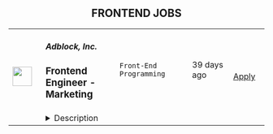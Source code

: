 <div align="center"><h2>FRONTEND JOBS</h2></div><table><tr>
                <td width="100" height="100" rowspan="2">
                    <img src="https://wwr-pro.s3.amazonaws.com/logos/0086/8075/logo.gif" width="38px" height="auto">
                </td>
                <td width="300">
                    <h5>Adblock, Inc.</h5>
                    <h3> Frontend Engineer - Marketing</h3>
                </td>
                <td width="300">
                    <code>Front-End Programming</code>
                </td>
                <td width="200">
                <text>39 days ago</text>
                </td>
                <td width="100" rowspan="2">
                <a href="https://weworkremotely.com/remote-jobs/adblock-inc-frontend-engineer-marketing" align="right" target="_blank">Apply</a>
                </td>
            </tr>
            <tr>
                <td colspan="3">
                <details><summary>Description</summary>
                <img src="https://we-work-remotely.imgix.net/logos/0086/8075/logo.gif?ixlib=rails-4.0.0&w=50&h=50&dpr=2&fit=fill&auto=compress" />

<p>
  <strong>Headquarters:</strong> San Francisco, CA
    <br /><strong>URL:</strong> <a href="https://getadblock.com">https://getadblock.com</a>
</p>

<div>Adblock, Inc. is a small team that serves tens of millions of people worldwide. Our vision is to provide our users with simple, intuitive tools to block distractions, protect their privacy, and put people in control of their internet experience.</div><div>
<br>Our products—Adblock Plus, AdBlock, and AdBlock VPN—have been downloaded hundreds of millions of times and work in all major web browsers, as well as on macOS, iOS, Windows, and Android devices. <br><br>
</div><div>Our team has been fully remote since its inception, and we each work from whatever location works best for us. What unites us is a desire to give users control over their web experience.</div><h1><strong>The Role</strong></h1><div>We’re rapidly growing our business to empower every individual to take control of their internet experience. To do so, we need to find effective ways to explain how our products can help enjoy a distraction free internet experience. <br><br>
</div><div>We’re looking for a Frontend Engineer to join our new Marketing Team and help us achieve our goals around growing our user base and optimizing our websites. You’ll be joining a team consisting of UX Design, Engineering, and Data Analytics, tasked with finding the best ways to communicate with both existing and potential users, explain our product offerings, and convert free users to happy paying customers. </div><div>
<br><strong>What You'll Do:</strong>
</div><ul>
<li>Create, update, maintain, and improve web pages, flows, and conversion funnels</li>
<li>Work closely with related roles, teams, and stakeholders to get things done concurrently and on schedule</li>
<li>Work on implementing and measuring complex and ambitious split tests and in product messaging schemes</li>
<li>Contribute to the development and discussion of ideas within the team</li>
</ul><div>
<br><strong>You Have:</strong>
</div><ul>
<li>An interest in ad blocking, internet privacy, and similar subjects</li>
<li>Experience working on growing and converting freemium user bases </li>
<li>Experience optimizing user experiences using bayesian split testing</li>
<li>A thorough understanding of Vanilla JavaScript and an advanced grasp of HTML/CSS</li>
<li>Detailed knowledge of website and web app development standards and best practices</li>
<li>Experience developing internationalized websites and web based user experiences </li>
<li>Availability to collaborate with teammates in Europe on a daily basis (at least 3PM to 7PM CEST)</li>
<li>Availability to  travel to meet with teammates in the US and Europe at least twice a year</li>
<li>Strong written and verbal communication skills (English is required, second languages are a plus)</li>
</ul><div><strong>Bonus Points For:</strong></div><ul>
<li>Experience with NodeJS, Python, PHP, and bash (ordered by importance) </li>
<li>Experience with static website building, automated browser testing, and cloud function development (e.g. Cloudflare workers, Firebase functions) </li>
<li>Experience with free and open source software and software communities, especially privacy and security related</li>
</ul><div>
<br><strong>Why You'll Love Working at Adblock:</strong>
</div><ul>
<li>
<strong>Competitive Salary: </strong>Our salaries are based on Radford data, a widely-used global compensation benchmark, to ensure we provide competitive pay. We don’t adjust your salary based on where you live.</li>
<li>
<strong>Comprehensive Benefits: </strong>We offer a benefits package that includes medical and dental insurance coverage*, 401K matching*, 14 weeks of paid parental leave, and more.</li>
<li>
<strong>Professional Growth: </strong>We give team members the autonomy to do their best work. Because we’re a small team, you’ll be able to immediately see the impact of your work and grow with the team. We also support professional development with training, coaching, and regular feedback.</li>
<li>
<strong>Fully Distributed Community: </strong>You’ll be able to work 100% remotely, yet remain well-connected to your colleagues. We meet at least once a year for a week-long offsite.</li>
<li>
<strong>Generous Vacation Policy: </strong>We encourage our employees to take the time they need for a vacation, to spend time with their families, and to stay healthy by offering at least 28 days of paid leave.</li>
<li>
<strong>Office Equipment: </strong>We’ll provide you with a setup of your choice, based on what you need to work effectively.</li>
</ul><div><em>*Currently, healthcare and retirement plans are only available in select countries (including the U.S.)</em></div><div>
<br><strong><br>We'd Love to Work With You!<br></strong><br>
</div><div>We’re serious about our work but we don’t take ourselves too seriously. We want Adblock, Inc. to be a place where people love their work, like their co-workers, and treat everyone with respect and empathy.</div><div><br></div><div>We’re a small team and our strength comes from our diversity. We strive to create an inclusive environment where differences in race, sexual orientation, gender identity or expression, political and religious affiliation, socioeconomic background, cultural background, geographic location, disabilities and abilities, relationship status, veteran status, and age only make us stronger.</div><div><strong><br>If this role sounds exciting to you, please click “Apply for this position” to submit your resume on our careers site. </strong></div>

<p><strong>To apply:</strong> <a href="https://weworkremotely.com/remote-jobs/adblock-inc-frontend-engineer-marketing">https://weworkremotely.com/remote-jobs/adblock-inc-frontend-engineer-marketing</a></p>

                </details>
                </td>
            </tr>,<tr>
                <td width="100" height="100" rowspan="2">
                    <img src="https://spreadprivacy.com/content/images/2023/05/duckduckgo-logo_wide.png" width="38px" height="auto">
                </td>
                <td width="300">
                    <h5>DuckDuckGo</h5>
                    <h3>
            Senior Frontend Engineer, Javascript (Remote)
          </h3>
                </td>
                <td width="300">
                    <code></code>
                </td>
                <td width="200">
                <text>0 days ago</text>
                </td>
                <td width="100" rowspan="2">
                <a href="https://duckduckgo.recruitee.com/o/senior-frontend-engineer-javascript-remote-paoli" align="right" target="_blank">Apply</a>
                </td>
            </tr>
            <tr>
                <td colspan="3">
                <details><summary>Description</summary>
                
            <p>Hi, we’re DuckDuckGo, the Internet privacy company for everyone who wants to take back their privacy now. For over a decade, we've been building our all-in-one product, developing new privacy technology, and working with policymakers to make online privacy simple and accessible for all. </p>
<p><br></p>
<p>Our app is now downloaded more than 75M times a year, and our private search engine packaged with it has become the #2 search engine on mobile in over 21 countries, including the United States, United Kingdom, Canada, Australia, Germany, and the Netherlands. Oh, and we've been profitable since 2014 with revenue currently exceeding $100 million a year! Now, we’re rolling out a suite of new privacy solutions, including <u><a href="https://www.spreadprivacy.com/introducing-email-protection-beta/" rel="noopener">Email Protection</a></u>,  <u><a href="https://spreadprivacy.com/introducing-app-tracking-protection/%20" rel="noopener">App Tracking Protection</a></u> and our first-ever Desktop Apps for <u><a href="https://spreadprivacy.com/introducing-duckduckgo-for-mac/" rel="noopener">Mac</a></u><a href="https://spreadprivacy.com/introducing-duckduckgo-for-mac/" rel="noopener"> </a>and Windows.</p>
<p><br></p>
<p>We’re looking for a <strong>Senior Frontend Engineer, JavaScript</strong> to help shape our all-in-one privacy solution and join our mission to show the world that protecting your privacy online can be simple.</p>
<p><br></p>
<p><strong>The Opportunity</strong> </p>
<p>In this role, you will lead and contribute to developing new and existing products and features, demonstrating ownership over major components of our codebase while taking responsibility for their maintenance and improvement over time. By writing pragmatic, performant, and testable code that works consistently across settings, devices, and browsers, you'll play a key role in improving the frontend software architecture, all while prioritizing privacy and user experience throughout the engineering process.</p>
<p><br></p>
<p>As a senior engineer, you will mentor peers and work closely with cross-functional team members through remote collaboration opportunities, including product brainstorms, technical design discussions, code reviews, and more.</p>
<p><br></p>
<p><strong>What You Will Bring to DuckDuckGo</strong> </p>
<ul>
<li>7+ years experience in full-time&nbsp;positions where your primary responsibility was writing code is required.</li>
<li>Advanced level of JavaScript/HTML/CSS expertise.</li>
<li>Advanced level of web application architecture expertise.</li>
<li>Ability to lead engineering projects with little to no oversight.</li>
<li>Experience working on at least one large web application.</li>
<li>Experience identifying success criteria and metrics and validating decisions against them.</li>
<li>Experience collaborating with engineers on the backend and other platforms, such as Android and iOS.</li>
<li>Experience collaborating with product and design to build polished consumer-facing products.</li>
<li>Ability to contribute to technical architecture decisions for complex products.</li>
<li>Willingness to learn new technologies and ideas.</li>
</ul>
<p><br></p>
<p><strong>How We Will Support You </strong> </p>
<p>Our core values -- build trust, question assumptions, and validate direction -- underpin how we work day-to-day and the support we give our team members. We strive to empower our team members to be self-directed and self-motivated in their work.  </p>
<p><br></p>
<ol>
<li>
<strong>Remote First, Always</strong>: We've always been a fully distributed company with team members all over the world. We trust you to get your work done wherever, and whenever.   </li>
<li>
<strong>Commitment to Personal Growth:</strong> Every team member has an annual budget of $1,250 USD to invest in their professional development. Every team member also has a dedicated Career Advisor, who serves as a guide to help you develop your strengths, identify your motivations, and understand your opportunities for growth. </li>
<li>
<strong>Leadership:</strong> We have many different types of leaders and possible combinations of leadership roles, so you can grow your career in a way that aligns best with your personal goals. You can seek additional leadership roles by being directly responsible for projects, taking ownership of areas of the company, developing and maintaining internal processes, or pursuing advisory roles. </li>
<li>
<strong>Work/Life Balance: </strong>Team members have the freedom and flexibility to organize their own work schedules. We want you to thrive both in and out of the office. We trust you to use good judgment and take the time off that you need to bring your best self to work.  </li>
</ol>
<p><br></p>
<p>We also offer paid parental leave, a co-working stipend, office setup reimbursement, and a wellness stipend. More support resources can be found in our <u><a href="https://duckduckgo.com/assets/hiring/team_support_guide.pdf" rel="noopener">Team Member Support Guide</a></u>, which explains how we make your well-being a priority. </p>
<p><br></p>
<p>For more information on how we collaborate worldwide, from leadership in our relatively flat organization to start-to-finish ownership<strong>,</strong> check out <u><a href="https://duckduckgo.com/assets/hiring/how_we_work.pdf" rel="noopener">DuckDuckGo Culture: How We Work.</a></u> </p>
<p><br></p>
<p><strong>Compensation</strong> </p>
<p>Annual compensation: $170,000 USD and stock options. Compensation is the same within a professional level, regardless of geographic location or functional area, and the compensation for each professional level is transparent across the organization.</p>
<p><br></p>
<p><strong>Hiring Process</strong> </p>
<p>Hiring works best when it's a two-way street. Learn how we help you get to know DuckDuckGo and envision your future role here. Find out more about <u><a href="https://duckduckgo.com/assets/hiring/how_we_hire.pdf" rel="noopener">how we hire</a></u>. </p>
<p><br></p>
<p><strong>Diversity, Equity, and Inclusion</strong> </p>
<p>DuckDuckGo provides equal work opportunities to all team members and applicants<u>,</u> and it prohibits discrimination and harassment of any type on the basis of race, color, ethnicity, caste, religion, age, sex (including pregnancy), national origin, disability status, genetics, protected veteran status, sexual orientation, gender identity or expression, or any other characteristic protected by our policies or federal, state, or local laws.</p>
<p><br></p>
<p>We want to ensure that our hiring process is accessible. If you need reasonable accommodation for any part of the application process because of a medical condition or disability, please send an email to <u><a href="mailto:careers@duckduckgo.com" rel="noopener">careers@duckduckgo.com</a></u> to let us know the nature of your request.  </p>
<p><br></p>
<p>If you think you might thrive in this environment, we would love to hear from you. </p>
<p><br></p>
<p><strong>Please note that:</strong> </p>
<ol>
<li>Sometimes we meet up! Expect to travel at least two times a year: once for our all-hands meetup and again for a team retreat (each around 4-5 days). While extenuating circumstances may impact attendance, everyone is strongly encouraged to attend.</li>
<li>While we offer a flexible work arrangement with no core hours, expect an average full-time commitment of 40 hours per week. </li>
<li>A successful candidate will be subject to a background check and must receive satisfactory results of the same, as a condition of joining the team. </li>
<li>By applying for this role, you confirm that all information submitted is accurate and complete. You further acknowledge that providing false or fraudulent information during the application process is cause for denial of an offer, revocation of any existing offer, or other adverse action, up to and including termination after the start of your commencement of work.  </li>
</ol>
<p><br></p>
<p>#US #UK #SP #PL #IR #IC #HN #CR #CN #AU</p>
          
                </details>
                </td>
            </tr></table>